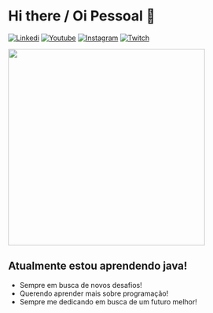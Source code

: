   # Hi there / Oi Pessoal 👋
  
  [![Linkedi](https://img.shields.io/badge/LinkedIn-0077B5?style=for-the-badge&logo=linkedin&logoColor=white)](https://www.linkedin.com/in/thiagoatl/)
          [![Youtube](https://img.shields.io/badge/YouTube-FF0000?style=for-the-badge&logo=youtube&logoColor=whit)](https://www.youtube.com/channel/UC8yh4Ow0PjzE3xmGadDOing)
          [![Instagram](https://img.shields.io/badge/Instagram-E4405F?style=for-the-badge&logo=instagram&logoColor=white)](https://instagram.com/thiagoatl_)
          [![Twitch](https://img.shields.io/badge/Twitch-9146FF?style=for-the-badge&logo=twitch&logoColor=white)](https://twitch.tv/thiagoatl)
          
   <img height = "400" weight = "400" src="https://cdn.jsdelivr.net/gh/devicons/devicon/icons/java/java-original-wordmark.svg" />
   
## Atualmente estou aprendendo java!
- Sempre em busca de novos desafios!
- Querendo aprender mais sobre programação!
- Sempre me dedicando em busca de um futuro melhor!
